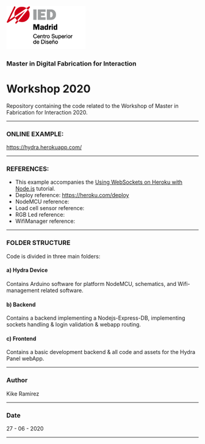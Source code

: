 ## <img src="assets/logo_ied.png" alt="logo_ied" style="zoom:67%;" />

### Master in Digital Fabrication for Interaction 

# Workshop 2020 

Repository containing the code related to the Workshop of Master in Fabrication for Interaction 2020.

------

### ONLINE EXAMPLE:

https://hydra.herokuapp.com/

------

### REFERENCES:

* This example accompanies the [Using WebSockets on Heroku with Node.js](https://devcenter.heroku.com/articles/node-websockets) tutorial.
* Deploy reference: https://heroku.com/deploy
* NodeMCU reference:
* Load cell sensor reference:
* RGB Led reference:
* WifiManager reference:

------

### FOLDER STRUCTURE

Code is divided in three main folders:

#### a) Hydra Device

Contains Arduino software for platform NodeMCU, schematics, and Wifi-management related software.

#### b) Backend

Contains a backend implementing a Nodejs-Express-DB, implementing sockets handling & login validation & webapp routing.

#### c) Frontend

Contains a basic development backend & all code and assets for the Hydra Panel webApp.

------

### Author 

Kike Ramirez 

------

### Date

27 - 06 - 2020

------

